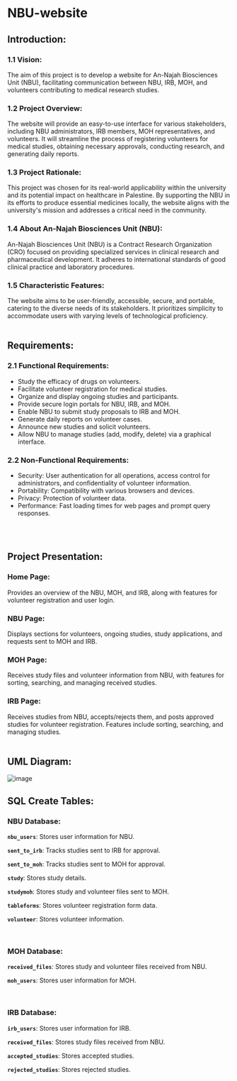 # NBU-website

<h2>Introduction:</h2>
<h3>1.1 Vision:</h3>
The aim of this project is to develop a website for An-Najah Biosciences Unit (NBU), facilitating communication between NBU, IRB, MOH, and volunteers contributing to medical research studies.

<h3>1.2 Project Overview:</h3>
The website will provide an easy-to-use interface for various stakeholders, including NBU administrators, IRB members, MOH representatives, and volunteers. It will streamline the process of registering volunteers for medical studies, obtaining necessary approvals, conducting research, and generating daily reports.

<h3>1.3 Project Rationale:</h3>
This project was chosen for its real-world applicability within the university and its potential impact on healthcare in Palestine. By supporting the NBU in its efforts to produce essential medicines locally, the website aligns with the university's mission and addresses a critical need in the community.

<h3>1.4 About An-Najah Biosciences Unit (NBU):</h3>
An-Najah Biosciences Unit (NBU) is a Contract Research Organization (CRO) focused on providing specialized services in clinical research and pharmaceutical development. It adheres to international standards of good clinical practice and laboratory procedures.

<h3>1.5 Characteristic Features:</h3>
The website aims to be user-friendly, accessible, secure, and portable, catering to the diverse needs of its stakeholders. It prioritizes simplicity to accommodate users with varying levels of technological proficiency.

<br/>
<br/>

<h2>Requirements:</h2>
<h3>2.1 Functional Requirements:</h3>

* Study the efficacy of drugs on volunteers.
* Facilitate volunteer registration for medical studies.
* Organize and display ongoing studies and participants.
* Provide secure login portals for NBU, IRB, and MOH.
* Enable NBU to submit study proposals to IRB and MOH.
* Generate daily reports on volunteer cases.
* Announce new studies and solicit volunteers.
* Allow NBU to manage studies (add, modify, delete) via a graphical interface.

<h3>2.2 Non-Functional Requirements:</h3>

* Security: User authentication for all operations, access control for administrators, and confidentiality of volunteer information.
* Portability: Compatibility with various browsers and devices.
* Privacy: Protection of volunteer data.
* Performance: Fast loading times for web pages and prompt query responses.

<br/>
<br/>

<h2>Project Presentation:</h2>
<h3>Home Page:</h3>
Provides an overview of the NBU, MOH, and IRB, along with features for volunteer registration and user login.

<h3>NBU Page:</h3>
Displays sections for volunteers, ongoing studies, study applications, and requests sent to MOH and IRB.

<h3>MOH Page:</h3>
Receives study files and volunteer information from NBU, with features for sorting, searching, and managing received studies.

<h3>IRB Page:</h3>
Receives studies from NBU, accepts/rejects them, and posts approved studies for volunteer registration. Features include sorting, searching, and managing studies.

<br/>
<br/>

<h2>UML Diagram:</h2>

![image](https://github.com/AbdelrahmanJaber/NBU-website/assets/113253216/f5b33c3b-6390-4b4c-85de-6f717020f1b7)

<h2>SQL Create Tables:</h2>

<h3>NBU Database:</h3>

**`nbu_users`**: Stores user information for NBU.

**`sent_to_irb`**: Tracks studies sent to IRB for approval.

**`sent_to_moh`**: Tracks studies sent to MOH for approval.

**`study`**: Stores study details.

**`studymoh`**: Stores study and volunteer files sent to MOH.

**`tableforms`**: Stores volunteer registration form data.

**`volunteer`**: Stores volunteer information.

<br/><h3>MOH Database:</h3>

**`received_files`**: Stores study and volunteer files received from NBU.

**`moh_users`**: Stores user information for MOH.

<br/><h3>IRB Database:</h3>

**`irb_users`**: Stores user information for IRB.

**`received_files`**: Stores study files received from NBU.

**`accepted_studies`**: Stores accepted studies.

**`rejected_studies`**: Stores rejected studies.
